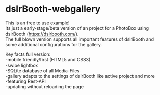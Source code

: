 # dslrBooth-webgallery  

This is an free to use example!  
Its just a early-stage/beta version of an project for a PhotoBox using dslrBooth (https://dslrbooth.com/).  
The full blown version supports all important features of dslrBooth and some additional configurations for the gallery.  
  
Key facts full version:  
-mobile friendly/first (HTML5 and CSS3)  
-swipe lightbox  
-SQLite database of all Media-Files  
-gallery adapts to the settings of dslrBooth like active project and more  
-featuring Rest-API  
-updating without reloading the page  
